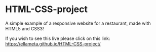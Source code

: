 # HTML-CSS-project
A simple example of a responsive website for a restaurant, made with HTML5 and CSS3! 

If you wish to see this live please click on this link: https://ellameta.github.io/HTML-CSS-project/
